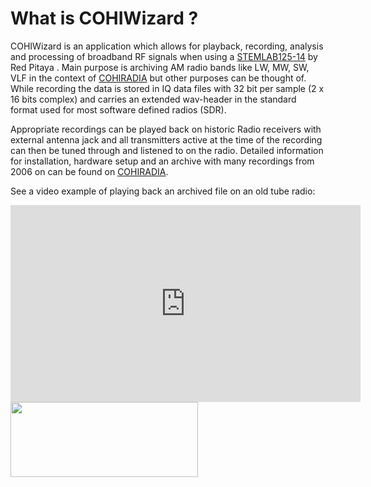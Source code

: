 # What is COHIWizard ?

COHIWizard is an application which allows for playback, recording, analysis and processing of broadband RF signals when using a [STEMLAB125-14](https://redpitaya.com/de/stemlab-125-14/) by Red Pitaya . Main purpose is archiving AM radio bands like LW, MW, SW, VLF in the context of [COHIRADIA](https://www.radiomuseum.org/dsp_cohiradia.cfm) but other purposes can be thought of. While recording the data is stored in IQ data files with 32 bit per sample (2 x 16 bits complex) and carries an extended wav-header in the standard format used for most software defined radios (SDR). 

Appropriate recordings can be played back on historic Radio receivers with external antenna jack and all transmitters active at the time of the recording can then be tuned through and listened to on the radio. Detailed information for installation, hardware setup and an archive with many recordings from 2006 on can be found on [COHIRADIA](https://www.radiomuseum.org/dsp_cohiradia.cfm).

See a video example of playing back an archived file on an old tube radio:

   <iframe width="560" height="315" src="https://cohiradia.radiomuseum.org/download/docs/COHIRADIA_Demovideo_v1.mp4" frameborder="0" allowfullscreen></iframe>


[comment]: <this is a comment>



<img width="300" height="120" src="../../source/images/COHIRADIA_Logo_Snap.PNG" />